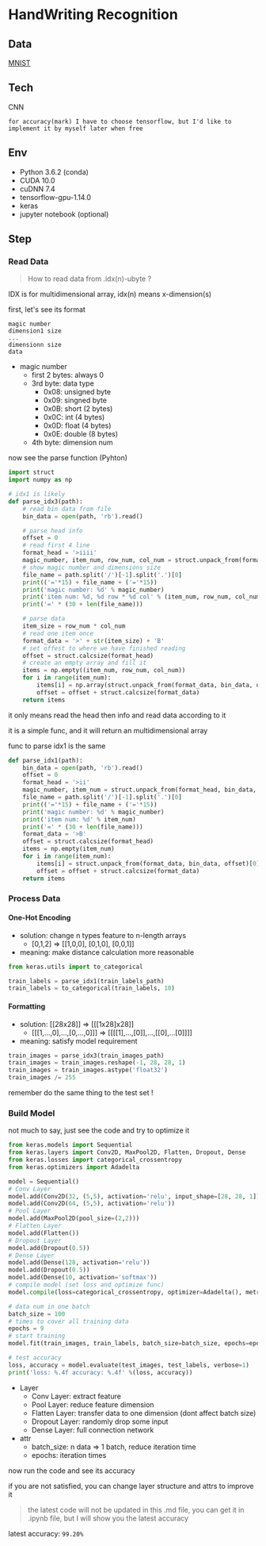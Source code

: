 # HandWriting Recognition

## Data

[MNIST](http://yann.lecun.com/exdb/mnist/)

## Tech

CNN

`for accuracy(mark) I have to choose tensorflow, but I'd like to implement it by myself later when free`

## Env

- Python 3.6.2 (conda)
- CUDA 10.0
- cuDNN 7.4
- tensorflow-gpu-1.14.0
- keras
- jupyter notebook (optional)

## Step

### Read Data

> How to read data from .idx(n)-ubyte ?

IDX is for multidimensional array, idx(n) means x-dimension(s)

first, let's see its format

```
magic number
dimension1 size
...
dimensionn size
data
```

- magic number
  - first 2 bytes: always 0
  - 3rd byte: data type
    - 0x08: unsigned byte
    - 0x09: singned byte
    - 0x0B: short  (2 bytes)
    - 0x0C: int    (4 bytes)
    - 0x0D: float  (4 bytes)
    - 0x0E: double (8 bytes)
  - 4th byte: dimension num

now see the parse function (Pyhton)

```python
import struct
import numpy as np

# idx1 is likely
def parse_idx3(path):
    # read bin data from file
    bin_data = open(path, 'rb').read()

    # parse head info
    offset = 0
    # read first 4 line
    format_head = '>iiii'
    magic_number, item_num, row_num, col_num = struct.unpack_from(format_head, bin_data, offset)
    # show magic number and dimensions size
    file_name = path.split('/')[-1].split('.')[0]
    print(('='*15) + file_name + ('='*15))
    print('magic number: %d' % magic_number)
    print('item num: %d, %d row * %d col' % (item_num, row_num, col_num))
    print('=' * (30 + len(file_name)))

    # parse data
    item_size = row_num * col_num
    # read one item once
    format_data = '>' + str(item_size) + 'B'
    # set offest to where we have finished reading
    offset = struct.calcsize(format_head)
    # create an empty array and fill it
    items = np.empty((item_num, row_num, col_num))
    for i in range(item_num):
        items[i] = np.array(struct.unpack_from(format_data, bin_data, offset)).reshape((row_num, col_num))
        offset = offset + struct.calcsize(format_data)
    return items
```
it only means read the head then info and read data according to it

it is a simple func, and it will return an multidimensional array

func to parse idx1 is the same

```python
def parse_idx1(path):
    bin_data = open(path, 'rb').read()
    offset = 0
    format_head = '>ii'
    magic_number, item_num = struct.unpack_from(format_head, bin_data, offset)
    file_name = path.split('/')[-1].split('.')[0]
    print(('='*15) + file_name + ('='*15))
    print('magic number: %d' % magic_number)
    print('item num: %d' % item_num)
    print('=' * (30 + len(file_name)))
    format_data = '>B'
    offset = struct.calcsize(format_head)
    items = np.empty(item_num)
    for i in range(item_num):
        items[i] = struct.unpack_from(format_data, bin_data, offset)[0]
        offset = offset + struct.calcsize(format_data)
    return items
```

### Process Data

#### One-Hot Encoding

- solution: change n types feature to n-length arrays
  - [0,1,2] => [[1,0,0], [0,1,0], [0,0,1]]
- meaning: make distance calculation more reasonable

```python
from keras.utils import to_categorical

train_labels = parse_idx1(train_labels_path)
train_labels = to_categorical(train_labels, 10)
```

#### Formatting

- solution: [[28x28]] => [[[1x28]x28]]
  - [[[1,...,0],...,[0,...,0]]] => [[[[1],...,[0]],...,[[0],...[0]]]]
- meaning: satisfy model requirement

```python
train_images = parse_idx3(train_images_path)
train_images = train_images.reshape(-1, 28, 28, 1)
train_images = train_images.astype('float32')
train_images /= 255
```
remember do the same thing to the test set !

### Build Model

not much to say, just see the code and try to optimize it

```python
from keras.models import Sequential
from keras.layers import Conv2D, MaxPool2D, Flatten, Dropout, Dense
from keras.losses import categorical_crossentropy
from keras.optimizers import Adadelta

model = Sequential()
# Conv Layer
model.add(Conv2D(32, (5,5), activation='relu', input_shape=[28, 28, 1]))
model.add(Conv2D(64, (5,5), activation='relu'))
# Pool Layer
model.add(MaxPool2D(pool_size=(2,2)))
# Flatten Layer
model.add(Flatten())
# Dropout Layer
model.add(Dropout(0.5))
# Dense Layer
model.add(Dense(128, activation='relu'))
model.add(Dropout(0.5))
model.add(Dense(10, activation='softmax'))
# compile model (set loss and optimize func)
model.compile(loss=categorical_crossentropy, optimizer=Adadelta(), metrics=['accuracy'])

# data num in one batch
batch_size = 100
# times to cover all training data
epochs = 9
# start training
model.fit(train_images, train_labels, batch_size=batch_size, epochs=epochs)

# test accuracy
loss, accuracy = model.evaluate(test_images, test_labels, verbose=1)
print('loss: %.4f accuracy: %.4f' %(loss, accuracy))
```

- Layer
  - Conv Layer: extract feature
  - Pool Layer: reduce feature dimension
  - Flatten Layer: transfer data to one dimension (dont affect batch size)
  - Dropout Layer: randomly drop some input
  - Dense Layer: full connection network
- attr
  - batch_size: n data => 1 batch, reduce iteration time
  - epochs: iteration times

now run the code and see its accuracy

if you are not satisfied, you can change layer structure and attrs to improve it

> the latest code will not be updated in this .md file, you can get it in .ipynb file, but I will show you the latest accuracy

latest accuracy: `99.20%`
